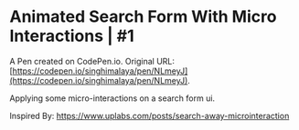 # Animated Search Form With Micro Interactions | #1

A Pen created on CodePen.io. Original URL: [https://codepen.io/singhimalaya/pen/NLmeyJ](https://codepen.io/singhimalaya/pen/NLmeyJ).

Applying some micro-interactions on a search form ui.

Inspired By: https://www.uplabs.com/posts/search-away-microinteraction